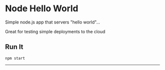 # Node Hello World

Simple node.js app that servers "hello world"...

Great for testing simple deployments to the cloud

## Run It

`npm start`

---

  
